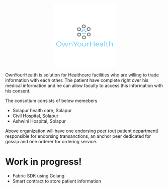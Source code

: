 
<p align="center">
  <img width="200" height="200" src="https://raw.githubusercontent.com/ashishbabar/ownyourhealth/main/logo_200x200.png">
</p>

OwnYourHealth is solution for Healthcare facilities who are willing to trade information with each other. The patient have complete right over his medical information and he can allow faculty to access this information with his consent.

The consotium consists of below memebers
  - Solapur health care, Solapur
  - Civil Hospital, Solapur
  - Ashwini Hospital, Solapur


Above organization will have one endorsing peer (out patient department) responsible for endorsing transanctions, an anchor peer dedicated for gossip and one orderer for ordering service.

# Work in progress!

  - Fabric SDK using Golang
  - Smart contract to store patient information


